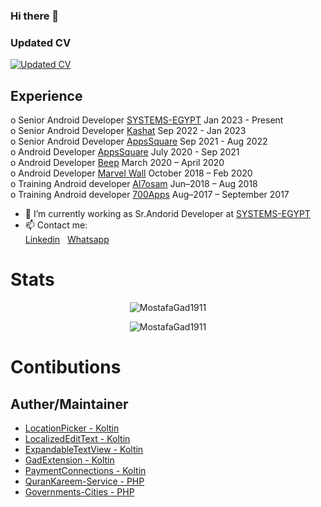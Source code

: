 ### Hi there 👋

### Updated CV

[![Updated CV](https://user-images.githubusercontent.com/25991597/125063569-eae97880-e0af-11eb-8993-6adcf92337f8.png) ](https://github.com/MostafaGad1911/MostafaGad1911/files/10385496/Mostafa.Gad_Android_Dev.pdf)

## Experience 

o Senior Android Developer  [SYSTEMS-EGYPT](https://web.facebook.com/systemsmisr)              Jan 2023 - Present   <br />
o Senior Android Developer  [Kashat](https://www.facebook.com/kashateg/)              Sep 2022 - Jan 2023   <br />
o Senior Android Developer  [AppsSquare](https://appssquare.com/?fbclid=IwAR2O7Cj5r_GuyxXH9p2BHro3cAYVpmBh1jAaoL6tFOhyFetSPPHjVY_UtT8)    Sep 2021 - Aug 2022   <br />
o Android Developer  [AppsSquare](https://appssquare.com/?fbclid=IwAR2O7Cj5r_GuyxXH9p2BHro3cAYVpmBh1jAaoL6tFOhyFetSPPHjVY_UtT8)           July 2020 - Sep 2021   <br />
o Android Developer [Beep](https://www.facebook.com/beeptrips)                  March 2020 – April 2020   <br />
o Android Developer [Marvel Wall](https://www.facebook.com/marvelwall)          October 2018 – Feb 2020   <br />
o Training  Android developer  [Al7osam](https://www.facebook.com/Al7osamCompany)    Jun–2018 – Aug 2018  <br />
o Training Android developer  [700Apps](https://www.facebook.com/700apps)     Aug–2017 – September 2017   <br />

- 🔭 I’m currently working as Sr.Andorid Developer at  [SYSTEMS-EGYPT](https://web.facebook.com/systemsmisr) 
- 📫 Contact me: <br />
               [Linkedin](https://www.linkedin.com/in/mostafa-gad-760a48140/)  &nbsp;  [Whatsapp](https://www.wppredirect.tk/go/?p=201553173145&m=MostafaGad)


# Stats 

<p align="center"><img src="https://komarev.com/ghpvc/?username=MostafaGad1911" alt="MostafaGad1911" /></p>
<p align="center"><img src="https://github-readme-stats.vercel.app/api?username=MostafaGad1911&show_icons=true" alt="MostafaGad1911" /></p>



# Contibutions 
## Auther/Maintainer
- [LocationPicker - Koltin](https://github.com/MostafaGad1911/LocationPicker)
- [LocalizedEditText - Koltin](https://github.com/MostafaGad1911/LocalizedEditTextInput)
- [ExpandableTextView - Koltin](https://github.com/MostafaGad1911/ExpandableTextView)
- [GadExtension - Koltin](https://github.com/MostafaGad1911/HelperExtensions)
- [PaymentConnections - Koltin](https://github.com/MostafaGad1911/PaymentConnection)
- [QuranKareem-Service - PHP](https://github.com/MostafaGad1911/QuranKareem-Service)
- [Governments-Cities - PHP](https://github.com/MostafaGad1911/Governments-Cities)


